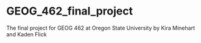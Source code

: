 # GEOG_462_final_project
 The final project for GEOG 462 at Oregon State University by Kira Minehart and Kaden Flick
